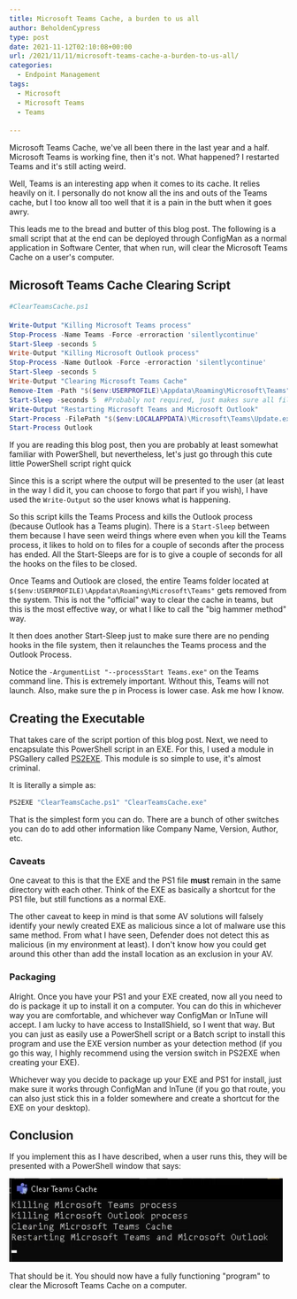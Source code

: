 ```yaml
---
title: Microsoft Teams Cache, a burden to us all
author: BeholdenCypress
type: post
date: 2021-11-12T02:10:08+00:00
url: /2021/11/11/microsoft-teams-cache-a-burden-to-us-all/
categories:
  - Endpoint Management
tags:
  - Microsoft
  - Microsoft Teams
  - Teams

---
```

Microsoft Teams Cache, we've all been there in the last year and a half. Microsoft Teams is working fine, then it's not. What happened? I restarted Teams and it's still acting weird.

Well, Teams is an interesting app when it comes to its cache. It relies heavily on it. I personally do not know all the ins and outs of the Teams cache, but I too know all too well that it is a pain in the butt when it goes awry.

This leads me to the bread and butter of this blog post. The following is a small script that at the end can be deployed through ConfigMan as a normal application in Software Center, that when run, will clear the Microsoft Teams Cache on a user's computer.

## Microsoft Teams Cache Clearing Script

```powershell
#ClearTeamsCache.ps1

Write-Output "Killing Microsoft Teams process"
Stop-Process -Name Teams -Force -erroraction 'silentlycontinue'
Start-Sleep -seconds 5
Write-Output "Killing Microsoft Outlook process"
Stop-Process -Name Outlook -Force -erroraction 'silentlycontinue'
Start-Sleep -seconds 5
Write-Output "Clearing Microsoft Teams Cache"
Remove-Item -Path "$($env:USERPROFILE)\Appdata\Roaming\Microsoft\Teams" -Recurse -Force
Start-Sleep -seconds 5  #Probably not required, just makes sure all files are deleted before relaunching Teams and Outlook.
Write-Output "Restarting Microsoft Teams and Microsoft Outlook"
Start-Process -FilePath "$($env:LOCALAPPDATA)\Microsoft\Teams\Update.exe" -ArgumentList "--processStart Teams.exe"
Start-Process Outlook

```

If you are reading this blog post, then you are probably at least somewhat familiar with PowerShell, but nevertheless, let's just go through this cute little PowerShell script right quick

Since this is a script where the output will be presented to the user (at least in the way I did it, you can choose to forgo that part if you wish), I have used the `Write-Output` so the user knows what is happening.

So this script kills the Teams Process and kills the Outlook process (because Outlook has a Teams plugin). There is a `Start-Sleep` between them because I have seen weird things where even when you kill the Teams process, it likes to hold on to files for a couple of seconds after the process has ended. All the Start-Sleeps are for is to give a couple of seconds for all the hooks on the files to be closed.

Once Teams and Outlook are closed, the entire Teams folder located at `$($env:USERPROFILE)\Appdata\Roaming\Microsoft\Teams"` gets removed from the system. This is not the "official" way to clear the cache in teams, but this is the most effective way, or what I like to call the "big hammer method" way.

It then does another Start-Sleep just to make sure there are no pending hooks in the file system, then it relaunches the Teams process and the Outlook Process.

Notice the `-ArgumentList "--processStart Teams.exe"` on the Teams command line. This is extremely important. Without this, Teams will not launch. Also, make sure the p in Process is lower case. Ask me how I know.

## Creating the Executable

That takes care of the script portion of this blog post. Next, we need to encapsulate this PowerShell script in an EXE. For this, I used a module in PSGallery called [PS2EXE](https://www.powershellgallery.com/packages/ps2exe/1.0.4). This module is so simple to use, it's almost criminal.

It is literally a simple as:

```powershell
PS2EXE "ClearTeamsCache.ps1" "ClearTeamsCache.exe"
```

That is the simplest form you can do. There are a bunch of other switches you can do to add other information like Company Name, Version, Author, etc.

### Caveats

One caveat to this is that the EXE and the PS1 file **must** remain in the same directory with each other. Think of the EXE as basically a shortcut for the PS1 file, but still functions as a normal EXE.

The other caveat to keep in mind is that some AV solutions will falsely identify your newly created EXE as malicious since a lot of malware use this same method. From what I have seen, Defender does not detect this as malicious (in my environment at least). I don't know how you could get around this other than add the install location as an exclusion in your AV.

### Packaging

Alright. Once you have your PS1 and your EXE created, now all you need to do is package it up to install it on a computer. You can do this in whichever way you are comfortable, and whichever way ConfigMan or InTune will accept. I am lucky to have access to InstallShield, so I went that way. But you can just as easily use a PowerShell script or a Batch script to install this program and use the EXE version number as your detection method (if you go this way, I highly recommend using the version switch in PS2EXE when creating your EXE).

Whichever way you decide to package up your EXE and PS1 for install, just make sure it works through ConfigMan and InTune (if you go that route, you can also just stick this in a folder somewhere and create a shortcut for the EXE on your desktop).

## Conclusion

If you implement this as I have described, when a user runs this, they will be presented with a PowerShell window that says:

![Clear Teams Cache results window](ClearTeamsCache.png "Clear Teams Cache results window")

<!--And here is the Icon I made for my application if you want it. You can also make your own fairly easily if you wish.

-- ![ClearTeamsCacheIcon](ClearTeamsCacheIcon.ico)
-->

That should be it. You should now have a fully functioning "program" to clear the Microsoft Teams Cache on a computer.
